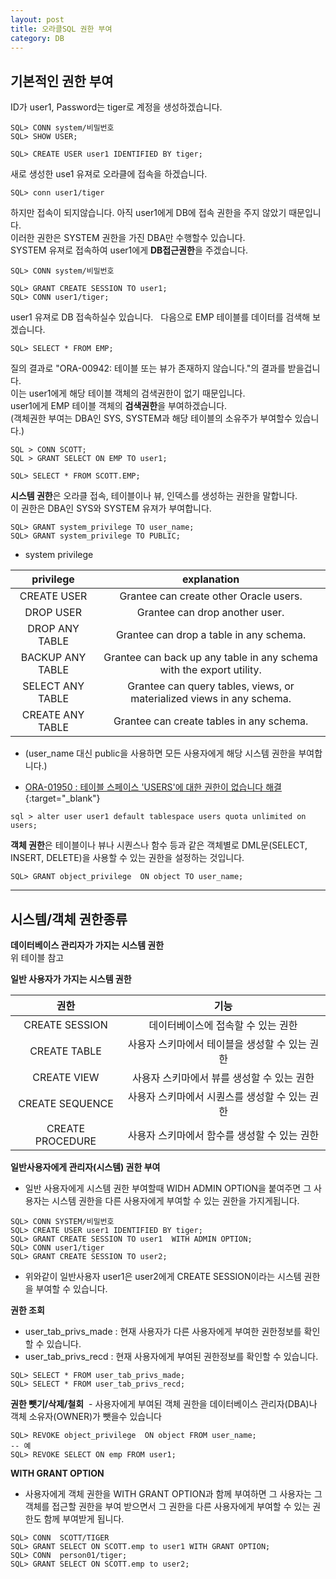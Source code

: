```yaml
---
layout: post
title: 오라클SQL 권한 부여
category: DB
---
```

  
  
## 기본적인 권한 부여

ID가 user1, Password는 tiger로 계정을 생성하겠습니다.  
```
SQL> CONN system/비밀번호
SQL> SHOW USER;

SQL> CREATE USER user1 IDENTIFIED BY tiger;
```

새로 생성한 use1 유져로 오라클에 접속을 하겠습니다.  
```
SQL> conn user1/tiger
```

하지만 접속이 되지않습니다. 아직 user1에게 DB에 접속 권한을 주지 않았기 때문입니다.  
이러한 권한은 SYSTEM 권한을 가진 DBA만 수행할수 있습니다.  
SYSTEM 유져로 접속하여 user1에게 **DB접근권한**을 주겠습니다.  
```
SQL> CONN system/비밀번호

SQL> GRANT CREATE SESSION TO user1;
SQL> CONN user1/tiger;
```

user1 유져로 DB 접속하실수 있습니다.  
다음으로 EMP 테이블를 데이터를 검색해 보겠습니다.  
```
SQL> SELECT * FROM EMP;
```

질의 결과로  "ORA-00942: 테이블 또는 뷰가 존재하지 않습니다."의 결과를 받을겁니다.  
이는 user1에게 해당 테이블 객체의 검색권한이 없기 때문입니다.  
user1에게 EMP 테이블 객체의 **검색권한**을 부여하겠습니다.  
(객체권한 부여는 DBA인 SYS, SYSTEM과 해당 테이블의 소유주가 부여할수 있습니다.)  
```
SQL > CONN SCOTT;
SQL > GRANT SELECT ON EMP TO user1;

SQL> SELECT * FROM SCOTT.EMP;
```

**시스템 권한**은 오라클 접속, 테이블이나 뷰, 인덱스를 생성하는 권한을 말합니다.  
이 권한은 DBA인 SYS와 SYSTEM 유져가 부여합니다.
```
SQL> GRANT system_privilege TO user_name;
SQL> GRANT system_privilege TO PUBLIC;
```

- system privilege  
  
  
| privilege | explanation |
| :---: | :---: |
| CREATE USER | Grantee can create other Oracle users. |
| DROP USER | Grantee can drop another user. |
| DROP ANY TABLE | Grantee can drop a table in any schema. |
| BACKUP ANY TABLE | Grantee can back up any table in any schema with the export utility. |
| SELECT ANY TABLE | Grantee can query tables, views, or materialized views in any schema. |
| CREATE ANY TABLE | Grantee can create tables in any schema. |  

- (user_name 대신 public을 사용하면 모든 사용자에게 해당 시스템 권한을 부여합니다.)  

- [ORA-01950 : 테이블 스페이스 'USERS'에 대한 권한이 없습니다 해결](http://zelits.tistory.com/29){:target="_blank"}  
```
sql > alter user user1 default tablespace users quota unlimited on users;
```

**객체 권한**은 테이블이나 뷰나 시퀀스나 함수 등과 같은 객체별로 DML문(SELECT, INSERT, DELETE)을 사용할 수 있는 권한을 설정하는 것입니다.  
```
SQL> GRANT object_privilege  ON object TO user_name;
```

---

## 시스템/객체 권한종류

**데이터베이스 관리자가 가지는 시스템 권한**  
위 테이블 참고  

**일반 사용자가 가지는 시스템 권한**  

| 권한 | 기능 |
| :---: | :---: |
| CREATE SESSION | 데이터베이스에 접속할 수 있는 권한 |
| CREATE TABLE | 사용자 스키마에서 테이블을 생성할 수 있는 권한 |
| CREATE VIEW | 사용자 스키마에서 뷰를 생성할 수 있는 권한 |
| CREATE SEQUENCE  | 사용자 스키마에서 시퀀스를 생성할 수 있는 권한 |
| CREATE PROCEDURE | 사용자 스키마에서 함수를 생성할 수 있는 권한  |


**일반사용자에게 관리자(시스템) 권한 부여**
  - 일반 사용자에게 시스템 권한 부여할때 WIDH ADMIN OPTION을 붙여주면 그 사용자는 시스템 권한을 다른 사용자에게 부여할 수 있는 권한을 가지게됩니다.  

```
SQL> CONN SYSTEM/비밀번호
SQL> CREATE USER user1 IDENTIFIED BY tiger;
SQL> GRANT CREATE SESSION TO user1  WITH ADMIN OPTION;
SQL> CONN user1/tiger
SQL> GRANT CREATE SESSION TO user2;
```

  - 위와같이 일반사용자 user1은 user2에게 CREATE SESSION이라는 시스템 권한을 부여할 수 있습니다.  

**권한 조회**  
  - user_tab_privs_made : 현재 사용자가 다른 사용자에게 부여한 권한정보를 확인할 수 있습니다.
  - user_tab_privs_recd : 현재 사용자에게 부여된 권한정보를 확인할 수 있습니다.  

```
SQL> SELECT * FROM user_tab_privs_made; 
SQL> SELECT * FROM user_tab_privs_recd;
```

**권한 뺏기/삭제/철회**
  - 사용자에게 부여된 객체 권한을 데이터베이스 관리자(DBA)나 객체 소유자(OWNER)가 뺏을수 있습니다

```
SQL> REVOKE object_privilege  ON object FROM user_name;
-- 예
SQL> REVOKE SELECT ON emp FROM user1;
```

**WITH GRANT OPTION**
  - 사용자에게 객체 권한을 WITH GRANT OPTION과 함께 부여하면 그 사용자는 그 객체를 접근할 권한을 부여 받으면서 그 권한을 다른 사용자에게 부여할 수 있는 권한도 함께 부여받게 됩니다.  

```
SQL> CONN  SCOTT/TIGER
SQL> GRANT SELECT ON SCOTT.emp to user1 WITH GRANT OPTION;
SQL> CONN  person01/tiger; 
SQL> GRANT SELECT ON SCOTT.emp to user2;
```
